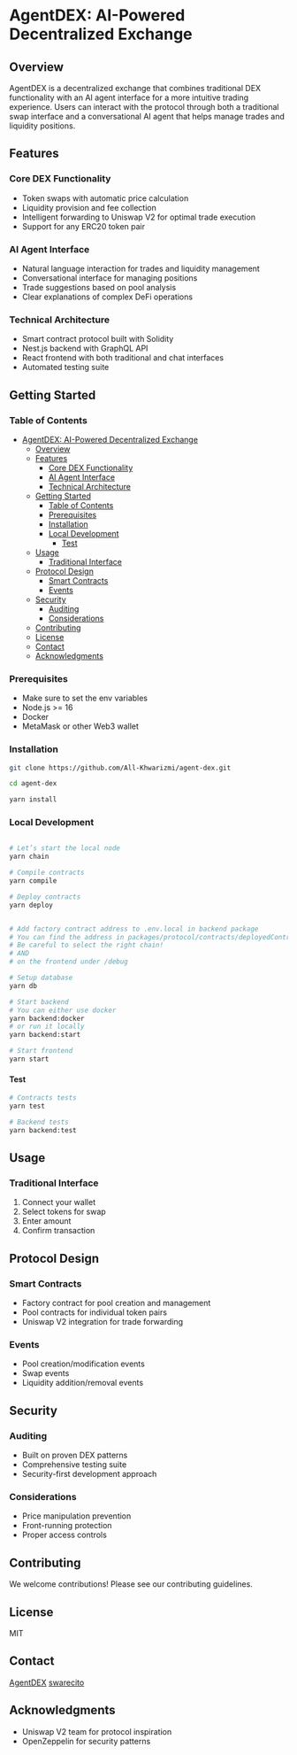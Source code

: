 # AgentDEX: AI-Powered Decentralized Exchange

## Overview

AgentDEX is a decentralized exchange that combines traditional DEX functionality with an AI agent interface for a more intuitive trading experience. Users can interact with the protocol through both a traditional swap interface and a conversational AI agent that helps manage trades and liquidity positions.

## Features

### Core DEX Functionality

- Token swaps with automatic price calculation
- Liquidity provision and fee collection
- Intelligent forwarding to Uniswap V2 for optimal trade execution
- Support for any ERC20 token pair

### AI Agent Interface

- Natural language interaction for trades and liquidity management
- Conversational interface for managing positions
- Trade suggestions based on pool analysis
- Clear explanations of complex DeFi operations

### Technical Architecture

- Smart contract protocol built with Solidity
- Nest.js backend with GraphQL API
- React frontend with both traditional and chat interfaces
- Automated testing suite

## Getting Started

### Table of Contents

- [AgentDEX: AI-Powered Decentralized Exchange](#agentdex-ai-powered-decentralized-exchange)
  - [Overview](#overview)
  - [Features](#features)
    - [Core DEX Functionality](#core-dex-functionality)
    - [AI Agent Interface](#ai-agent-interface)
    - [Technical Architecture](#technical-architecture)
  - [Getting Started](#getting-started)
    - [Table of Contents](#table-of-contents)
    - [Prerequisites](#prerequisites)
    - [Installation](#installation)
    - [Local Development](#local-development)
      - [Test](#test)
  - [Usage](#usage)
    - [Traditional Interface](#traditional-interface)
  - [Protocol Design](#protocol-design)
    - [Smart Contracts](#smart-contracts)
    - [Events](#events)
  - [Security](#security)
    - [Auditing](#auditing)
    - [Considerations](#considerations)
  - [Contributing](#contributing)
  - [License](#license)
  - [Contact](#contact)
  - [Acknowledgments](#acknowledgments)

### Prerequisites

- Make sure to set the env variables
- Node.js >= 16
- Docker
- MetaMask or other Web3 wallet

### Installation

```bash
git clone https://github.com/All-Khwarizmi/agent-dex.git

cd agent-dex

yarn install
```

### Local Development

```bash

# Let’s start the local node
yarn chain

# Compile contracts
yarn compile

# Deploy contracts
yarn deploy


# Add factory contract address to .env.local in backend package
# You can find the address in packages/protocol/contracts/deployedContracts.ts (after deployment)
# Be careful to select the right chain!
# AND
# on the frontend under /debug

# Setup database
yarn db

# Start backend
# You can either use docker
yarn backend:docker
# or run it locally
yarn backend:start

# Start frontend
yarn start

```

#### Test

```bash
# Contracts tests
yarn test

# Backend tests
yarn backend:test
```

## Usage

### Traditional Interface

1. Connect your wallet
2. Select tokens for swap
3. Enter amount
4. Confirm transaction

## Protocol Design

### Smart Contracts

- Factory contract for pool creation and management
- Pool contracts for individual token pairs
- Uniswap V2 integration for trade forwarding

### Events

- Pool creation/modification events
- Swap events
- Liquidity addition/removal events

## Security

### Auditing

- Built on proven DEX patterns
- Comprehensive testing suite
- Security-first development approach

### Considerations

- Price manipulation prevention
- Front-running protection
- Proper access controls

## Contributing

We welcome contributions! Please see our contributing guidelines.

## License

MIT

## Contact

[AgentDEX](https://agentdex.vercel.app)
[swarecito](https://twitter.com/swarecito)

## Acknowledgments

- Uniswap V2 team for protocol inspiration
- OpenZeppelin for security patterns

